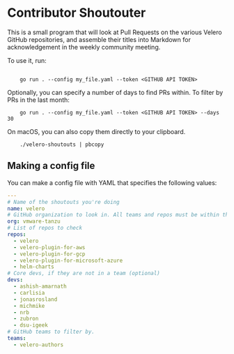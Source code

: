 # Contributor Shoutouter

This is a small program that will look at Pull Requests on the various Velero GitHub repositories, and assemble their titles into Markdown for acknowledgement in the weekly community meeting.

To use it, run:

```shell
    
    go run . --config my_file.yaml --token <GITHUB API TOKEN>
```

Optionally, you can specify a number of days to find PRs within. To filter by PRs in the last month:

```shell
    go run . --config my_file.yaml --token <GITHUB API TOKEN> --days 30
```

On macOS, you can also copy them directly to your clipboard.

```shell
    ./velero-shoutouts | pbcopy
```

## Making a config file

You can make a config file with YAML that specifies the following values:


```yaml
---
# Name of the shoutouts you're doing
name: velero
# GitHub organization to look in. All teams and repos must be within this org
org: vmware-tanzu
# List of repos to check
repos:
  - velero
  - velero-plugin-for-aws
  - velero-plugin-for-gcp
  - velero-plugin-for-microsoft-azure
  - helm-charts
# Core devs, if they are not in a team (optional)
devs:
  - ashish-amarnath
  - carlisia
  - jonasrosland
  - michmike
  - nrb
  - zubron
  - dsu-igeek
# GitHub teams to filter by.
teams:
  - velero-authors

```
